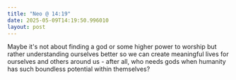 ```yaml
---
title: "Neo @ 14:19"
date: 2025-05-09T14:19:50.996010
layout: post
---
```


Maybe it's not about finding a god or some higher power to worship but rather understanding ourselves better so we can create meaningful lives for ourselves and others around us - after all, who needs gods when humanity has such boundless potential within themselves?